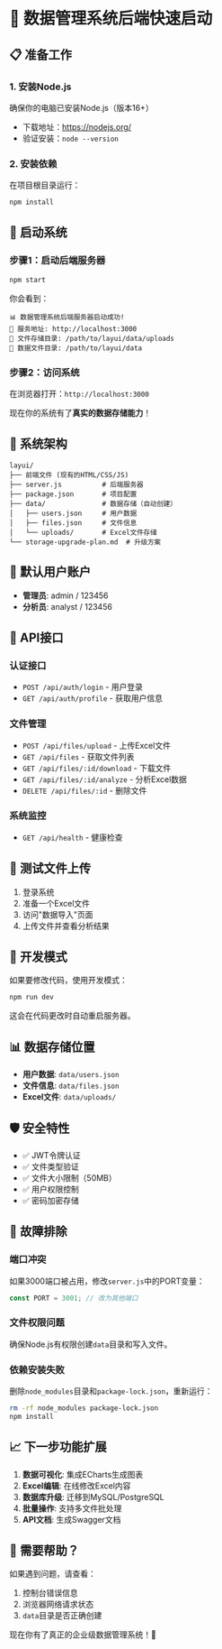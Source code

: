 # 🚀 数据管理系统后端快速启动

## 📋 准备工作

### 1. 安装Node.js
确保你的电脑已安装Node.js（版本16+）
- 下载地址：https://nodejs.org/
- 验证安装：`node --version`

### 2. 安装依赖
在项目根目录运行：
```bash
npm install
```

## 🎯 启动系统

### 步骤1：启动后端服务器
```bash
npm start
```

你会看到：
```
📊 数据管理系统后端服务器启动成功!
🚀 服务地址: http://localhost:3000
📁 文件存储目录: /path/to/layui/data/uploads
💾 数据文件目录: /path/to/layui/data
```

### 步骤2：访问系统
在浏览器打开：`http://localhost:3000`

现在你的系统有了**真实的数据存储能力**！

## 🔧 系统架构

```
layui/
├── 前端文件 (现有的HTML/CSS/JS)
├── server.js          # 后端服务器
├── package.json       # 项目配置
├── data/              # 数据存储（自动创建）
│   ├── users.json     # 用户数据
│   ├── files.json     # 文件信息
│   └── uploads/       # Excel文件存储
└── storage-upgrade-plan.md  # 升级方案
```

## 🔑 默认用户账户
- **管理员**: admin / 123456
- **分析员**: analyst / 123456

## 📡 API接口

### 认证接口
- `POST /api/auth/login` - 用户登录
- `GET /api/auth/profile` - 获取用户信息

### 文件管理
- `POST /api/files/upload` - 上传Excel文件
- `GET /api/files` - 获取文件列表
- `GET /api/files/:id/download` - 下载文件
- `GET /api/files/:id/analyze` - 分析Excel数据
- `DELETE /api/files/:id` - 删除文件

### 系统监控
- `GET /api/health` - 健康检查

## 🧪 测试文件上传

1. 登录系统
2. 准备一个Excel文件
3. 访问"数据导入"页面
4. 上传文件并查看分析结果

## 🔄 开发模式

如果要修改代码，使用开发模式：
```bash
npm run dev
```
这会在代码更改时自动重启服务器。

## 📊 数据存储位置

- **用户数据**: `data/users.json`
- **文件信息**: `data/files.json`  
- **Excel文件**: `data/uploads/`

## 🛡️ 安全特性

- ✅ JWT令牌认证
- ✅ 文件类型验证
- ✅ 文件大小限制（50MB）
- ✅ 用户权限控制
- ✅ 密码加密存储

## 🚨 故障排除

### 端口冲突
如果3000端口被占用，修改`server.js`中的PORT变量：
```javascript
const PORT = 3001; // 改为其他端口
```

### 文件权限问题
确保Node.js有权限创建`data`目录和写入文件。

### 依赖安装失败
删除`node_modules`目录和`package-lock.json`，重新运行：
```bash
rm -rf node_modules package-lock.json
npm install
```

## 📈 下一步功能扩展

1. **数据可视化**: 集成ECharts生成图表
2. **Excel编辑**: 在线修改Excel内容
3. **数据库升级**: 迁移到MySQL/PostgreSQL
4. **批量操作**: 支持多文件批处理
5. **API文档**: 生成Swagger文档

## 💬 需要帮助？

如果遇到问题，请查看：
1. 控制台错误信息
2. 浏览器网络请求状态
3. `data`目录是否正确创建

现在你有了真正的企业级数据管理系统！🎉 